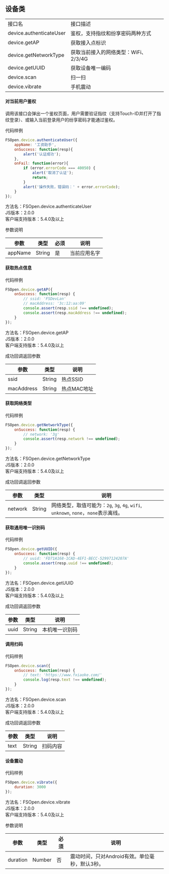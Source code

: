 ## 设备类  


<table>
   <tr>
      <td>接口名</td>
      <td>接口描述</td>
   </tr>
	<tr>
      <td>device.authenticateUser</td>
      <td>鉴权，支持指纹和纷享密码两种方式</td>
   </tr>
   <tr>
      <td>device.getAP</td>
      <td>获取接入点标识</td>
   </tr>
   <tr>
      <td>device.getNetworkType</td>
      <td>获取当前接入的网络类型：WiFi、2/3/4G</td>
	</tr>
   <tr>
      <td>device.getUUID</td>
      <td>获取设备唯一编码</td>
	</tr>
   <tr>
      <td>device.scan</td>
      <td>扫一扫</td>
	</tr>
   <tr>
      <td>device.vibrate</td>
      <td>手机震动</td>
	</tr>
</table>

#### 对当前用户鉴权
调用该接口会弹出一个鉴权页面，用户需要验证指纹（支持Touch-ID并打开了指纹登录）、或输入当前登录用户的纷享密码才能通过鉴权。       

代码样例  
```javascript
FSOpen.device.authenticateUser({
    appName: '工资助手',
    onSuccess: function(resp){
        alert('认证成功');
    },
    onFail: function(error){
        if (error.errorCode === 40050) {
            alert('取消了认证');
            return;
        }
        alert('操作失败，错误码：' + error.errorCode);
    }
});
```

方法名：FSOpen.device.authenticateUser    
JS版本：2.0.0   
客户端支持版本：5.4.0及以上    

参数说明  

| 参数      | 类型        | 必须 | 说明         |
| ----------| ------------| -----| -------------|
| appName   | String      | 是   | 当前应用名字 |


#### 获取热点信息    

代码样例
```javascript
FSOpen.device.getAP({
    onSuccess: function(resp) {
        // ssid: 'FSDevLan'
        // macAddress: '3c:12:aa:09'
        console.assert(resp.ssid !== undefined);
        console.assert(resp.macAddress !== undefined);
    }
});
``` 


方法名：FSOpen.device.getAP   
JS版本：2.0.0   
客户端支持版本：5.4.0及以上   

成功回调返回参数  

| 参数       | 类型        | 说明                |
| -----------| ------------| --------------------|
| ssid       | String      | 热点SSID            |
| macAddress | String      | 热点MAC地址         |


#### 获取网络类型      

代码样例
```javascript
FSOpen.device.getNetworkType({
    onSuccess: function(resp) {
        // network: '3g'
        console.assert(resp.network !== undefined);
    }
});
``` 

方法名：FSOpen.device.getNetworkType    
JS版本：2.0.0    
客户端支持版本：5.4.0及以上    

成功回调返回参数  

| 参数      | 类型        | 说明                |
| ----------| ------------| --------------------|
| network   | String      | 网络类型，取值可能为：`2g`, `3g`, `4g`, `wifi`, `unknown`, `none`，`none`表示离线。|


#### 获取通用唯一识别码     

代码样例
```javascript
FSOpen.device.getUUID({
    onSuccess: function(resp) {
        // uuid: 'FD71A168-1CAD-4EF1-BECC-52997124207A'
        console.assert(resp.uuid !== undefined);
    }
});
``` 

方法名：FSOpen.device.getUUID    
JS版本：2.0.0    
客户端支持版本：5.4.0及以上    

成功回调返回参数  

| 参数      | 类型        | 说明                |
| ----------| ------------| --------------------|
| uuid      | String      | 本机唯一识别码          |


#### 调用扫码     

代码样例
```javascript
FSOpen.device.scan({
    onSuccess: function(resp) {
        // text: 'https://www.fxiaoke.com/'
        console.log(resp.text !== undefined);
    }
});
``` 

方法名：FSOpen.device.scan   
JS版本：2.0.0    
客户端支持版本：5.4.0及以上    

成功回调返回参数  

| 参数        | 类型        | 说明                |
| ------------| ------------| --------------------|
| text        | String      | 扫码内容            |


#### 设备震动     

代码样例
```javascript
FSOpen.device.vibrate({
    duration: 3000
});
``` 

方法名：FSOpen.device.vibrate   
JS版本：2.0.0    
客户端支持版本：5.4.0及以上    

参数说明  

| 参数      | 类型        | 必须 | 说明         |
| ----------| ------------| -----| -------------|
| duration  | Number      | 否   | 震动时间，只对Android有效。单位毫秒，默认3秒。 |
